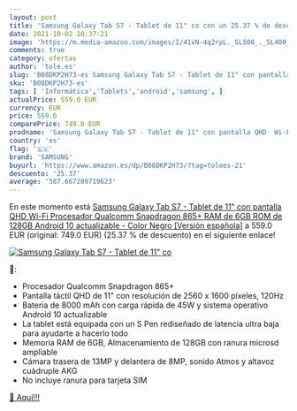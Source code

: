 ```yaml
---
layout: post
title: 'Samsung Galaxy Tab S7 - Tablet de 11" co con un 25.37 % de descuento'
date: 2021-10-02 10:37:21
image: 'https://m.media-amazon.com/images/I/41vN-4q2rpL._SL500_._SL400_.jpg'
comments: true
category: ofertas
author: 'tole.es'
slug: 'B08DKP2H73-es Samsung Galaxy Tab S7 - Tablet de 11" con pantalla QHD Wi-...'
sku: 'B08DKP2H73-es'
tags: [ 'Informática','Tablets','android','samsung', ]
actualPrice: 559.0 EUR
currency: EUR
price: 559.0
comparePrice: 749.0 EUR
prodname: 'Samsung Galaxy Tab S7 - Tablet de 11" con pantalla QHD  Wi-Fi  Procesador Qualcomm Snapdragon 865+  RAM de 6GB  ROM de 128GB  Android 10 actualizable  - Color Negro [Versión española]'
country: 'es'
flag: '🇪🇸'
brand: 'SAMSUNG'
buyurl: 'https://www.amazon.es/dp/B08DKP2H73/?tag=tolees-21'
descuento: '25.37'
average: '587.667289719623'
---
```


En este momento está [Samsung Galaxy Tab S7 - Tablet de 11" con pantalla QHD  Wi-Fi  Procesador Qualcomm Snapdragon 865+  RAM de 6GB  ROM de 128GB  Android 10 actualizable  - Color Negro [Versión española]](https://www.amazon.es/dp/B08DKP2H73/?tag=tolees-21) a 559.0 EUR (original: 749.0 EUR) (25.37 %  de descuento) en el siguiente enlace!

[![Samsung Galaxy Tab S7 - Tablet de 11" co](https://m.media-amazon.com/images/I/41vN-4q2rpL._SL500_._SL400_.jpg)](https://www.amazon.es/dp/B08DKP2H73/?tag=tolees-21)

🔎:

- Procesador Qualcomm Snapdragon 865+
- Pantalla táctil QHD de 11" con resolución de 2560 x 1600 píxeles, 120Hz
- Batería de 8000 mAh con carga rápida de 45W y sistema operativo Android 10 actualizable
- La tablet está equipada con un S Pen rediseñado de latencia ultra baja para ayudarte a hacerlo todo
- Memoria RAM de 6GB, Almacenamiento de 128GB con ranura microsd ampliable
- Cámara trasera de 13MP y delantera de 8MP, sonido Atmos y altavoz cuádruple AKG
- No incluye ranura para tarjeta SIM

[🛒 Aquí!!!](https://www.amazon.es/dp/B08DKP2H73/?tag=tolees-21)
